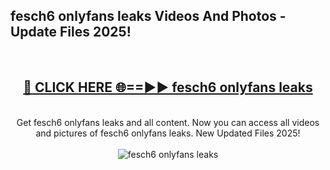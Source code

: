 <h2>fesch6 onlyfans leaks Videos And Photos - Update Files 2025!</h2>
<br>
<div align="center">
<h2><a href="https://top-ai-tools.click/QrbHav" rel="nofollow">🔴 CLICK HERE 🌐==►► fesch6 onlyfans leaks</a></h2>
<br>
Get fesch6 onlyfans leaks and all content. Now you can access all videos and pictures of fesch6 onlyfans leaks. New Updated Files 2025!
<br>
<br>
<a href="https://top-ai-tools.click/QrbHav" rel="nofollow" data-target="animated-image.originalLink"><img src="https://i.ibb.co.com/WyWwxjT/player-gif2.gif" alt="fesch6 onlyfans leaks" style="max-width: 100%; display: inline-block;" data-target="animated-image.originalImage"></a>
</div>
<br>